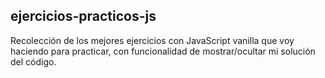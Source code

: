 ## ejercicios-practicos-js
Recolección de los mejores ejercicios con JavaScript vanilla que voy haciendo para practicar, con funcionalidad de mostrar/ocultar mi solución del código.
